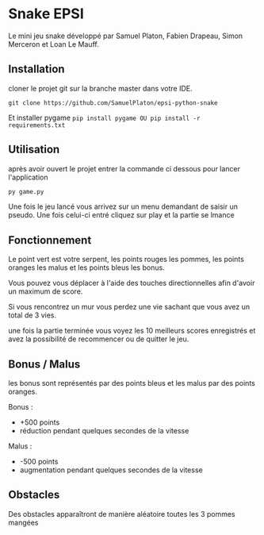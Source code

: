 # Snake EPSI

Le mini jeu snake développé par Samuel Platon, Fabien Drapeau, Simon Merceron et Loan Le Mauff.

## Installation

cloner le projet git sur la branche master dans votre IDE.

```git
git clone https://github.com/SamuelPlaton/epsi-python-snake
```

Et installer pygame
```pip install pygame OU pip install -r requirements.txt```

## Utilisation

après avoir ouvert le projet entrer la commande ci dessous pour lancer l'application
```bash
py game.py
```

Une fois le jeu lancé vous arrivez sur un menu demandant de saisir un pseudo.
Une fois celui-ci entré cliquez sur play et la partie se lmance

## Fonctionnement
Le point vert est votre serpent, les points rouges les pommes, les points oranges les malus et les points bleus les bonus.
 
Vous pouvez vous déplacer à l'aide des touches directionnelles afin d'avoir un maximum de score.

Si vous rencontrez un mur vous perdez une vie sachant que vous avez un total de 3 vies.

une fois la partie terminée vous voyez les 10 meilleurs scores enregistrés et avez la possibilité de recommencer ou de quitter le jeu.

## Bonus / Malus

les bonus sont représentés par des points bleus et les malus par des points oranges.

Bonus :
- +500 points
- réduction pendant quelques secondes de la vitesse

Malus :
- -500 points
- augmentation pendant quelques secondes de la vitesse

## Obstacles

Des obstacles apparaîtront de manière aléatoire toutes les 3 pommes mangées

